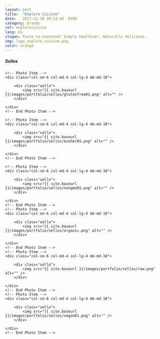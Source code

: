 ```yaml
---
layout: post
title:  "Explore Cuisine"
date:   2017-12-10 20:14:49 -0300
category: brands
ref: explorecuisine
lang: es
slogan: Pasta re-invented! Simply healthier. Naturally delicious.
img: logo_explore_cuisine.png
color: orange
---
```

<!-- Sellos -->
<h5 class="font-alt mt-0 mb-20">Sellos</h5>
<div class="row multi-columns-row mb-30 mb-xs-10">

    <!-- Photo Item -->
    <div class="col-sm-6 col-md-4 col-lg-4 mb-md-10">

        <div class="sello">
            <img src="{{ site.baseurl }}/images/portfolio/sellos/glutenfree01.png" alt="" />
        </div>

    </div>
    <!-- End Photo Item -->

    <!-- Photo Item -->
    <div class="col-sm-6 col-md-4 col-lg-4 mb-md-10">

        <div class="sello">
            <img src="{{ site.baseurl }}/images/portfolio/sellos/kosher01.png" alt="" />
        </div>

    </div>
    <!-- End Photo Item -->

    <!-- Photo Item -->
    <div class="col-sm-6 col-md-4 col-lg-4 mb-md-10">

        <div class="sello">
            <img src="{{ site.baseurl }}/images/portfolio/sellos/nongmo01.png" alt="" />
        </div>

    </div>
    <!-- End Photo Item -->
    <!-- Photo Item -->
    <div class="col-sm-6 col-md-4 col-lg-4 mb-md-10">

        <div class="sello">
            <img src="{{ site.baseurl }}/images/portfolio/sellos/organic.png" alt="" />
        </div>

    </div>
    <!-- End Photo Item -->
    <!-- Photo Item -->
    <div class="col-sm-6 col-md-4 col-lg-4 mb-md-10">

        <div class="sello">
            <img src="{{ site.baseurl }}/images/portfolio/sellos/raw.png" alt="" />
        </div>

    </div>
    <!-- End Photo Item -->
    <!-- Photo Item -->
    <div class="col-sm-6 col-md-4 col-lg-4 mb-md-10">

        <div class="sello">
            <img src="{{ site.baseurl }}/images/portfolio/sellos/vegan01.png" alt="" />
        </div>

    </div>
    <!-- End Photo Item -->

</div>
<!-- End Sellos -->
